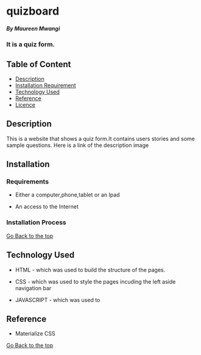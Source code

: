 # quizboard

##### By Maureen Mwangi 
### It is a quiz form.

## Table of Content

+ [Description](#description)
+ [Installation Requirement](#Installation)
+ [Technology Used](#technology-used)
+ [Reference](#reference)
+ [Licence](#licence)

## Description
<p>This is  a website that shows a quiz form.It contains users stories and some sample questions. Here is a link of the description image</p>


## Installation

### Requirements

* Either a computer,phone,tablet or an Ipad

* An access to the Internet

### Installation Process

[Go Back to the top](#quizboard)
## Technology Used
* HTML - which was used to build the structure of the pages.

* CSS - which was used to style the pages incuding the left aside navigation bar
* JAVASCRIPT -  which was used to

## Reference
* Materialize CSS

[Go Back to the top](#portfolio)

